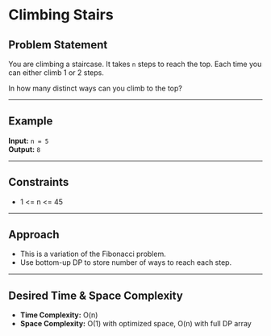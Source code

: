 # Climbing Stairs

## Problem Statement

You are climbing a staircase. It takes `n` steps to reach the top. Each time you can either climb 1 or 2 steps.

In how many distinct ways can you climb to the top?

---

## Example

**Input:** `n = 5`  
**Output:** `8`

---

## Constraints

- 1 <= n <= 45

---

## Approach

- This is a variation of the Fibonacci problem.
- Use bottom-up DP to store number of ways to reach each step.

---

## Desired Time & Space Complexity

- **Time Complexity:** O(n)
- **Space Complexity:** O(1) with optimized space, O(n) with full DP array
